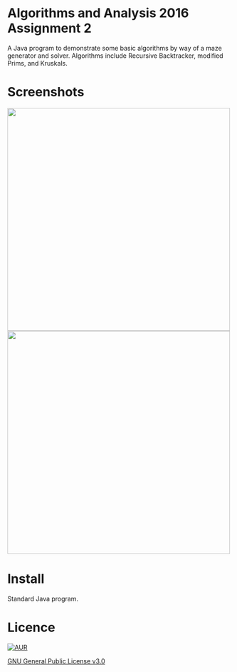 # Algorithms and Analysis 2016 Assignment 2

A Java program to demonstrate some basic algorithms by way of a maze generator and solver. Algorithms include Recursive Backtracker, modified Prims, and Kruskals.

# Screenshots
<img src="https://cloud.githubusercontent.com/assets/15829736/22180246/047b6ca4-e0bf-11e6-8cdf-f9ddc422ecee.png" height="500" width="500">
<img src="https://cloud.githubusercontent.com/assets/15829736/22180247/04ac7b82-e0bf-11e6-9bfa-356804ed45d2.png" height="500" width="500">

# Install

Standard Java program.

# Licence
[![AUR](https://img.shields.io/aur/license/yaourt.svg)]()

[GNU General Public License v3.0](http://choosealicense.com/licenses/gpl-3.0/)
